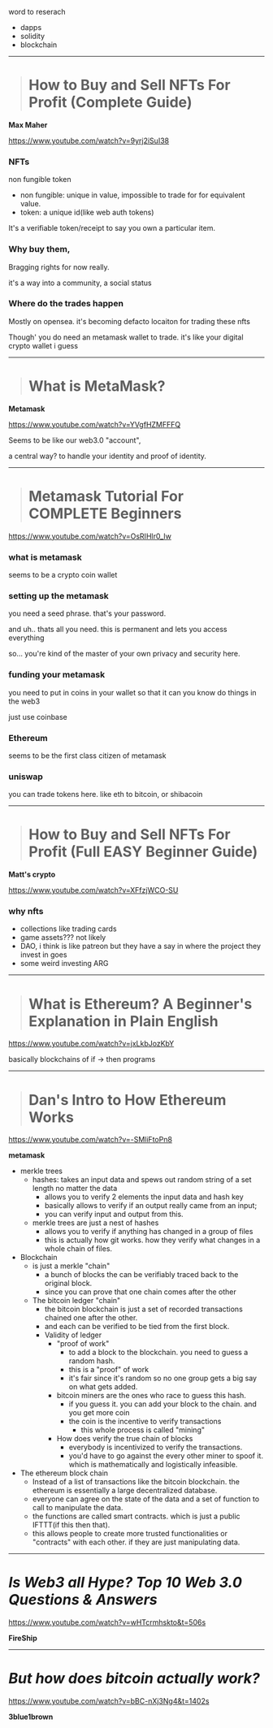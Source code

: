 word to reserach

* dapps
* solidity
* blockchain

---

> # **How to Buy and Sell NFTs For Profit (Complete Guide)**

**Max Maher**

<https://www.youtube.com/watch?v=9yrj2iSuI38>

### NFTs

non fungible token

* non fungible: unique in value, impossible to trade for for equivalent value.
* token: a unique id(like web auth tokens)

It's a verifiable token/receipt to say you own a particular item.

### Why buy them,

Bragging rights for now really.

it's a way into a community, a social status

### Where do the trades happen

Mostly on opensea. it's becoming defacto locaiton for trading these nfts

Though' you do need an metamask wallet to trade. it's like your digital crypto wallet i guess

---

> # **What is MetaMask?**

**Metamask**

<https://www.youtube.com/watch?v=YVgfHZMFFFQ>

Seems to be like our web3.0 "account", 

a central way? to handle your identity and proof of identity.

---

> # **Metamask Tutorial For COMPLETE Beginners**

<https://www.youtube.com/watch?v=OsRIHlr0_Iw>

### what is metamask

 seems to be a crypto coin wallet

### setting up the metamask

you need a seed phrase. that's your password.

and uh.. thats all you need. this is permanent and lets you access everything

so... you're kind of the master of your own privacy and security here.

### funding your metamask

you need to put in coins in your wallet so that it can you know do things in the web3

just use coinbase

### Ethereum

seems to be the first class citizen of metamask

### uniswap

you can trade tokens here. like eth to bitcoin, or shibacoin

---

> # **How to Buy and Sell NFTs For Profit (Full EASY Beginner Guide)**

**Matt's crypto**

<https://www.youtube.com/watch?v=XFfzjWCO-SU>

### why nfts

* collections like trading cards
* game assets??? not likely
* DAO, i think is like patreon but they have a say in where the project they invest in goes
* some weird investing ARG

---

> # **What is Ethereum? A Beginner's Explanation in Plain English**

<https://www.youtube.com/watch?v=jxLkbJozKbY>

basically blockchains of if -> then programs

---

> # **Dan's Intro to How Ethereum Works**

<https://www.youtube.com/watch?v=-SMliFtoPn8>

**metamask**

* merkle trees
  * hashes: takes an input data and spews out random string of a set length no matter the data
    * allows you to verify 2 elements the input data and hash key
    * basically allows to verify if an output really came from an input;
    * you can verify input and output from this. 
  * merkle trees are just a nest of hashes
    * allows you to verify if anything has changed in a group of files
    * this is actually how git works. how they verify what changes in a whole chain of files.
* Blockchain
  * is just a merkle "chain"
    * a bunch of blocks the can be verifiably traced back to the original block. 
    * since you can prove that one chain comes after the other
  * The bitcoin ledger "chain"
    * the bitcoin blockchain is just a set of recorded transactions chained one after the other. 
    * and each can be verified to be tied from the first block.
    * Validity of ledger
      * "proof of work"
        * to add a block to the blockchain. you need to guess a random hash.
        * this is a "proof" of work
        * it's fair since it's random so no one group gets a big say on what gets added.
      * bitcoin miners are the ones who race to guess this hash.
        * if you guess it. you can add your block to the chain. and you get more coin
        * the coin is the incentive to verify transactions
          * this whole process is called "mining"
      * How does verify the true chain of blocks
        * everybody is incentivized to verify the transactions.
        * you'd have to go against the every other miner to spoof it. which is mathematically and logistically infeasible.
* The ethereum block chain
  * Instead of a list of transactions like the bitcoin blockchain. the ethereum is essentially a large decentralized database. 
  * everyone can agree on the state of the data and a set of function to call to manipulate the data.
  * the functions are called smart contracts. which is just a public IFTTT(if this then that).
  * this allows people to create more trusted functionalities or "contracts" with each other. if they are just manipulating data.

---

# ***Is Web3 all Hype? Top 10 Web 3.0 Questions & Answers***

<https://www.youtube.com/watch?v=wHTcrmhskto&t=506s>

**FireShip**

---

# ***But how does bitcoin actually work?***

<https://www.youtube.com/watch?v=bBC-nXj3Ng4&t=1402s>

**3blue1brown**